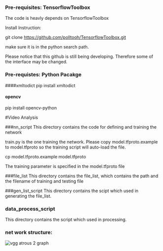 ### Pre-requisites: TensorflowToolbox
The code is heavly depends on TensorflowToolbox

Install Instruction:

git clone https://github.com/polltooh/TensorflowToolbox.git

make sure it is in the python search path. 

Please notice that this github is still being developing. Therefore
some of the interface may be changed.

### Pre-requistes: Python Pacakge 
####xmltodict
pip install xmltodict

#### opencv
pip install opencv-python

#Video Analysis

###nn\_script
This directory contains the code for defining and training the network

train.py is the one training the network. Please copy model.tfproto.example to model.tfproto so the training script will auto-load the file. 

cp model.tfproto.example model.tfproto

The training parameter is
specified in the model.tfproto file

###file\_list
This directory contains the file\_list, which contains the path and the
filename of training and testing file 

###gen\_list\_script
This directory contains the scipt which used in generating the file\_list.

### data\_process\_script
This directory contains the script which used in processing.

### net work structure:
![vgg atrous 2 graph](graph/https://github.com/polltooh/video_analysis/blob/master/graph/vgg_atrous_graph2.png)

